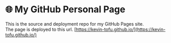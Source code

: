 # 🌐 My GitHub Personal Page

This is the source and deployment repo for my GitHub Pages site.  
The page is deployed to this url.
[https://kevin-tofu.github.io/](https://kevin-tofu.github.io/)
